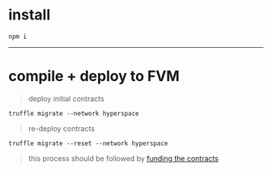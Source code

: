 # install

```
npm i
```
------

# compile + deploy to FVM

> deploy initial contracts

```
truffle migrate --network hyperspace
```

> re-deploy contracts

```
truffle migrate --reset --network hyperspace
```

> this process should be followed by [funding the contracts](../utils/)